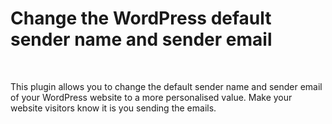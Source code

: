 # Change the WordPress default sender name and sender email
<br />

This plugin allows you to change the default sender name and sender email of your WordPress website to a more personalised value. Make your website visitors know it is you sending the emails.
<br />
